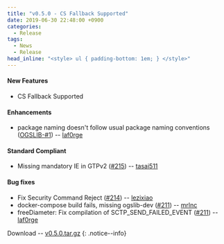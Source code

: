 ```yaml
---
title: "v0.5.0 - CS Fallback Supported"
date: 2019-06-30 22:48:00 +0900
categories:
  - Release
tags:
  - News
  - Release
head_inline: "<style> ul { padding-bottom: 1em; } </style>"
---
```


#### New Features
- CS Fallback Supported

#### Enhancements
- package naming doesn't follow usual package naming conventions ([OGSLIB-#1](https://github.com/open5gs/ogslib/issues/1)) -- [laf0rge](https://github.com/laf0rge)

#### Standard Compliant
- Missing mandatory IE in GTPv2 ([#215](https://github.com/open5gs/nextepc/issues/215)) -- [tasai511](https://github.com/tasai511)

#### Bug fixes
- Fix Security Command Reject ([#214](https://github.com/open5gs/nextepc/issues/214)) -- [lezixiao](https://github.com/lezixiao)
- docker-compose build fails, missing ogslib-dev ([#211](https://github.com/open5gs/nextepc/issues/211)) -- [mrlnc](https://github.com/mrlnc)
- freeDiameter: Fix compilation of SCTP_SEND_FAILED_EVENT ([#211](https://github.com/open5gs/nextepc/pull/211)) -- [laf0rge](https://github.com/laf0rge)

Download -- [v0.5.0.tar.gz](https://github.com/open5gs/nextepc/archive/v0.5.0.tar.gz)
{: .notice--info}
